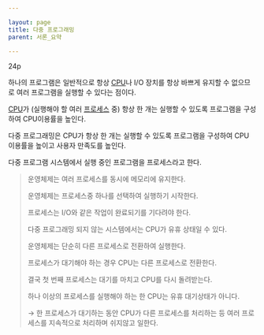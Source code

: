 ```yaml
---

layout: page
title: 다중 프로그래밍
parent: 서론_요약

---
```


24p

하나의 프로그램은 일반적으로 항상 [CPU](CPU.md)나 I/O 장치를 항상 바쁘게 유지할 수 없으므로 여러 프로그램을 실행할 수 있다는 점이다.
    
[CPU](CPU.md)가 (실행해야 할 여러 [프로세스](프로세스.md) 중) 항상 한 개는 실행할 수 있도록 프로그램을 구성하여 CPU이용률을 높인다.

다중 프로그래밍은 CPU가 항상 한 개는 실행할 수 있도록 프로그램을 구성하여 CPU 이용률을 높이고 사용자 만족도를 높인다.

다중 프로그램 시스템에서 실행 중인 프로그램을 프로세스라고 한다.
        
    
> 운영체제는 여러 프로세스를 동시에 메모리에 유지한다.
>    
> 운영체제는 프로세스중 하나를 선택하여 실행하기 시작한다.
>    
> 프로세스는 I/O와 같은 작업이 완료되기를 기다려야 한다.
>    
> 다중 프로그래밍 되지 않는 시스템에서는 CPU가 유휴 상태일 수 있다.
>    
> 운영체제는 단순히 다른 프로세스로 전환하여 실행한다.
>    
> 프로세스가 대기해야 하는 경우 CPU는 다른 프로세스로 전환한다.
>    
> 결국 첫 번째 프로세스는 대기를 마치고 CPU를 다시 돌려받는다.
>    
> 하나 이상의 프로세스를 실행해야 하는 한 CPU는 유휴 대기상태가 아니다.
>    
>  → 한 프로세스가 대기하는 동안 CPU가 다른 프로세스를 처리하는 등 여러 프로세스를 지속적으로 처리하며 쉬지않고 일한다.
